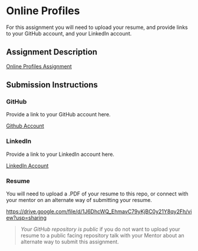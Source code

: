 # Online Profiles
For this assignment you will need to upload your resume, and provide links to your GitHub account, and your LinkedIn account.

## Assignment Description
[Online Profiles Assignment](https://education.launchcode.org/liftoff/assignments/online-profiles/)

## Submission Instructions

### GitHub
Provide a link to your GitHub account here.

[Github Account](https://github.com/adonayab)

### LinkedIn
Provide a link to your LinkedIn account here.

[LinkedIn Account](https://www.linkedin.com/in/adonayab/)

### Resume
You will need to upload a .PDF of your resume to this repo, or connect with your mentor on an alternate way of submitting your resume.

https://drive.google.com/file/d/1J6DhcWQ_EhmavC79yKjBC0y21Y8qy2Fh/view?usp=sharing

> *Your GitHub repository is public* if you do not want to upload your resume to a public facing repository talk with your Mentor about an alternate way to submit this assignment.
